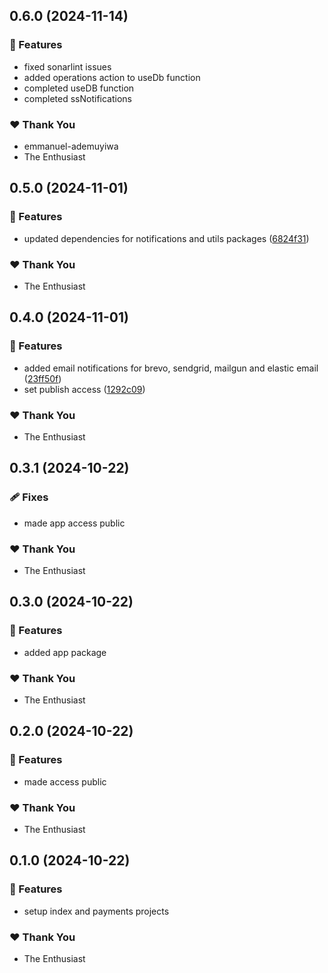 ## 0.6.0 (2024-11-14)

### 🚀 Features

- fixed sonarlint issues
- added operations action to useDb function
- completed useDB function
- completed ssNotifications

### ❤️  Thank You

- emmanuel-ademuyiwa
- The Enthusiast

## 0.5.0 (2024-11-01)

### 🚀 Features

- updated dependencies for notifications and utils packages ([6824f31](https://github.com/joshuaben-seth/super-skeleton/commit/6824f31))

### ❤️  Thank You

- The Enthusiast

## 0.4.0 (2024-11-01)

### 🚀 Features

- added email notifications for brevo, sendgrid, mailgun and elastic email ([23ff50f](https://github.com/joshuaben-seth/super-skeleton/commit/23ff50f))
- set publish access ([1292c09](https://github.com/joshuaben-seth/super-skeleton/commit/1292c09))

### ❤️  Thank You

- The Enthusiast

## 0.3.1 (2024-10-22)

### 🩹 Fixes

- made app access public

### ❤️ Thank You

- The Enthusiast

## 0.3.0 (2024-10-22)

### 🚀 Features

- added app package

### ❤️ Thank You

- The Enthusiast

## 0.2.0 (2024-10-22)

### 🚀 Features

- made access public

### ❤️ Thank You

- The Enthusiast

## 0.1.0 (2024-10-22)

### 🚀 Features

- setup index and payments projects

### ❤️ Thank You

- The Enthusiast
